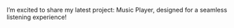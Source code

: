 I’m excited to share my latest project: Music Player, designed for a seamless listening experience!
